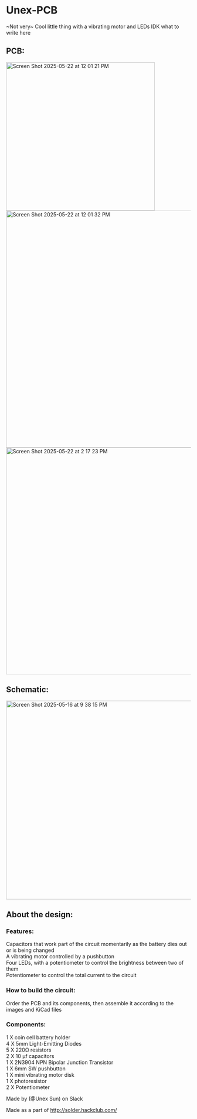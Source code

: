 # Unex-PCB
~Not very~ Cool little thing with a vibrating motor and LEDs IDK what to write here
## PCB:
<img width="405" alt="Screen Shot 2025-05-22 at 12 01 21 PM" src="https://github.com/user-attachments/assets/64e28053-0240-4311-907e-a60b0df150e6" /> \
<img width="646" alt="Screen Shot 2025-05-22 at 12 01 32 PM" src="https://github.com/user-attachments/assets/096493a9-b86b-4f04-b361-bf8f809d82ff" />  \
<img width="619" alt="Screen Shot 2025-05-22 at 2 17 23 PM" src="https://github.com/user-attachments/assets/6bdbcebf-7e45-4faa-a4fb-de90f9c71e43" />

## Schematic:
<img width="542" alt="Screen Shot 2025-05-16 at 9 38 15 PM" src="https://github.com/user-attachments/assets/565df27a-53f3-4dde-aadf-07eb023b546e" /> 

## About the design:
### Features:
Capacitors that work part of the circuit momentarily as the battery dies out or is being changed\
A vibrating motor controlled by a pushbutton\
Four LEDs, with a potentiometer to control the brightness between two of them\
Potentiometer to control the total current to the circuit
### How to build the circuit:
Order the PCB and its components, then assemble it according to the images and KiCad files
### Components:
1 X coin cell battery holder\
4 X 5mm Light-Emitting Diodes\
5 X 220Ω resistors\
2 X 10 µf capacitors\
1 X 2N3904 NPN Bipolar Junction Transistor\
1 X 6mm SW pushbutton\
1 X mini vibrating motor disk\
1 X photoresistor\
2 X Potentiometer

Made by (@Unex Sun) on Slack

Made as a part of http://solder.hackclub.com/
